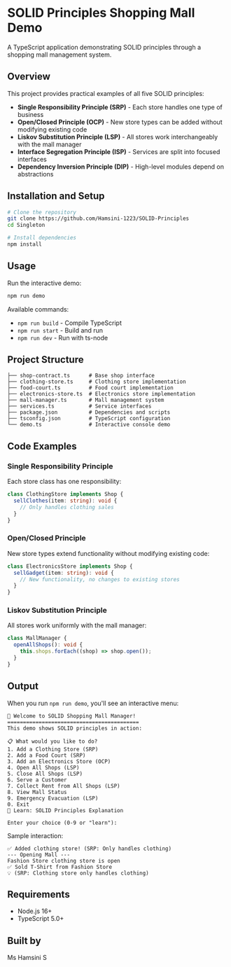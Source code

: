 # SOLID Principles Shopping Mall Demo

A TypeScript application demonstrating SOLID principles through a shopping mall management system.

## Overview

This project provides practical examples of all five SOLID principles:

- **Single Responsibility Principle (SRP)** - Each store handles one type of business
- **Open/Closed Principle (OCP)** - New store types can be added without modifying existing code
- **Liskov Substitution Principle (LSP)** - All stores work interchangeably with the mall manager
- **Interface Segregation Principle (ISP)** - Services are split into focused interfaces
- **Dependency Inversion Principle (DIP)** - High-level modules depend on abstractions

## Installation and Setup

```bash
# Clone the repository
git clone https://github.com/Hamsini-1223/SOLID-Principles
cd Singleton

# Install dependencies
npm install
```

## Usage

Run the interactive demo:

```bash
npm run demo
```

Available commands:

- `npm run build` - Compile TypeScript
- `npm run start` - Build and run
- `npm run dev` - Run with ts-node

## Project Structure

```
├── shop-contract.ts      # Base shop interface
├── clothing-store.ts     # Clothing store implementation
├── food-court.ts         # Food court implementation
├── electronics-store.ts  # Electronics store implementation
├── mall-manager.ts       # Mall management system
├── services.ts           # Service interfaces
├── package.json          # Dependencies and scripts
├── tsconfig.json         # TypeScript configuration
└── demo.ts               # Interactive console demo
```

## Code Examples

### Single Responsibility Principle

Each store class has one responsibility:

```typescript
class ClothingStore implements Shop {
  sellClothes(item: string): void {
    // Only handles clothing sales
  }
}
```

### Open/Closed Principle

New store types extend functionality without modifying existing code:

```typescript
class ElectronicsStore implements Shop {
  sellGadget(item: string): void {
    // New functionality, no changes to existing stores
  }
}
```

### Liskov Substitution Principle

All stores work uniformly with the mall manager:

```typescript
class MallManager {
  openAllShops(): void {
    this.shops.forEach((shop) => shop.open());
  }
}
```

## Output

When you run `npm run demo`, you'll see an interactive menu:

```
🏢 Welcome to SOLID Shopping Mall Manager!
==========================================
This demo shows SOLID principles in action:

📋 What would you like to do?
1. Add a Clothing Store (SRP)
2. Add a Food Court (SRP)
3. Add an Electronics Store (OCP)
4. Open All Shops (LSP)
5. Close All Shops (LSP)
6. Serve a Customer
7. Collect Rent from All Shops (LSP)
8. View Mall Status
9. Emergency Evacuation (LSP)
0. Exit
📖 Learn: SOLID Principles Explanation

Enter your choice (0-9 or "learn"):
```

Sample interaction:

```
✅ Added clothing store! (SRP: Only handles clothing)
--- Opening Mall ---
Fashion Store clothing store is open
✅ Sold T-Shirt from Fashion Store
💡 (SRP: Clothing store only handles clothing)
```

## Requirements

- Node.js 16+
- TypeScript 5.0+

## Built by

Ms Hamsini S
